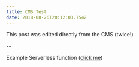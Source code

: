 ```yaml
---
title: CMS Test
date: 2018-08-26T20:12:03.754Z
---
```

This post was edited directly from the CMS (twice!)

\--

Example Serverless function ([click me](https://uh610zerq6.execute-api.us-east-1.amazonaws.com/dev/testing/hello))
